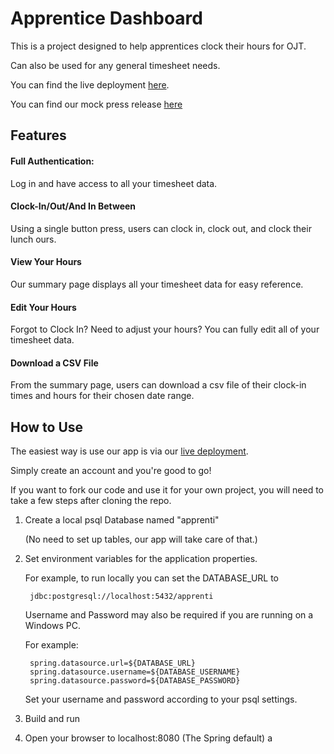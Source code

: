 # Apprentice Dashboard

This is a project designed to help apprentices clock their hours for OJT. 

Can also be used for any general timesheet needs. 

You can find the live deployment [here](http://apprenti.us-west-2.elasticbeanstalk.com/).

You can find our mock press release [here](./PressRelease.md) 

## Features

#### Full Authentication: 
Log in and have access to all your timesheet data. 

#### Clock-In/Out/And In Between

Using a single button press, users can clock in, clock out, and clock their lunch ours. 

#### View Your Hours

Our summary page displays all your timesheet data for easy reference. 

#### Edit Your Hours

Forgot to Clock In? Need to adjust your hours? You can fully edit all of your timesheet data.

#### Download a CSV File

From the summary page, users can download a csv file of their clock-in times and hours for their chosen date range. 


## How to Use

The easiest way is use our app is via our [live deployment](http://apprenti.us-west-2.elasticbeanstalk.com/).

Simply create an account and you're good to go!

If you want to fork our code and use it for your own project, you will need to take a few steps after cloning the repo. 

1) Create a local psql Database named "apprenti"

    (No need to set up tables, our app will take care of that.)
    
2) Set environment variables for the application properties. 

    For example, to run locally you can set the DATABASE_URL to
        
        jdbc:postgresql://localhost:5432/apprenti 
      
    Username and Password may also be required if you are running on a Windows PC. 
    
    For example: 
    
        
        spring.datasource.url=${DATABASE_URL}
        spring.datasource.username=${DATABASE_USERNAME}
        spring.datasource.password=${DATABASE_PASSWORD}
    
   Set your username and password according to your psql settings. 
    
3) Build and run

4) Open your browser to localhost:8080 (The Spring default) 
   a
   
   


